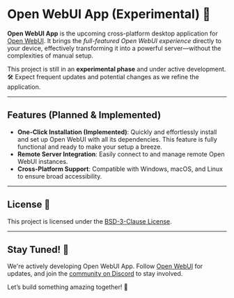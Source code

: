 # Open WebUI App (Experimental) 🚀

**Open WebUI App** is the upcoming cross-platform desktop application for [Open WebUI](https://github.com/open-webui/open-webui). It brings the *full-featured Open WebUI experience* directly to your device, effectively transforming it into a powerful server—without the complexities of manual setup. 

This project is still in an **experimental phase** and under active development. 🛠️ Expect frequent updates and potential changes as we refine the application.

---

## Features (Planned & Implemented)
- **One-Click Installation (Implemented)**: Quickly and effortlessly install and set up Open WebUI with all its dependencies. This feature is fully functional and ready to make your setup a breeze.
- **Remote Server Integration**: Easily connect to and manage remote Open WebUI instances.
- **Cross-Platform Support**: Compatible with Windows, macOS, and Linux to ensure broad accessibility.

---

## License 📜
This project is licensed under the [BSD-3-Clause License](LICENSE).

---

## Stay Tuned! 🌟
We're actively developing Open WebUI App. Follow [Open WebUI](https://github.com/open-webui/open-webui) for updates, and join the [community on Discord](https://discord.gg/5rJgQTnV4s) to stay involved.

Let’s build something amazing together! 💪